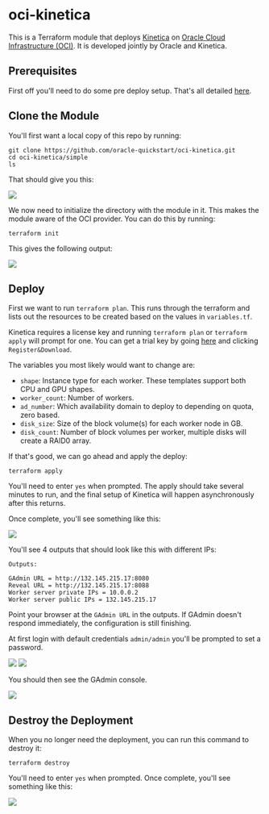 # oci-kinetica
This is a Terraform module that deploys [Kinetica](https://www.kinetica.com/) on [Oracle Cloud Infrastructure (OCI)](https://cloud.oracle.com/en_US/cloud-infrastructure).  It is developed jointly by Oracle and Kinetica.

## Prerequisites
First off you'll need to do some pre deploy setup.  That's all detailed [here](https://github.com/oracle/oci-quickstart-prerequisites).

## Clone the Module
You'll first want a local copy of this repo by running:

```
git clone https://github.com/oracle-quickstart/oci-kinetica.git
cd oci-kinetica/simple
ls
```
That should give you this:

![](./images/01-git_clone.png)

We now need to initialize the directory with the module in it.  This makes the module aware of the OCI provider.  You can do this by running:

```
terraform init
```
This gives the following output:

![](./images/02-terraform_init.png)

## Deploy

First we want to run `terraform plan`. This runs through the terraform and lists
out the resources to be created based on the values in `variables.tf`.

Kinetica requires a license key and running `terraform plan` or `terraform apply`
will prompt for one. You can get a trial key by going [here](https://www.kinetica.com/trial/)
and clicking `Register&Download`.

The variables you most likely would want to change are:

- `shape`: Instance type for each worker. These templates support both CPU and GPU shapes.
- `worker_count`: Number of workers.
- `ad_number`: Which availability domain to deploy to depending on quota, zero based.
- `disk_size`: Size of the block volume(s) for each worker node in GB.
- `disk_count`: Number of block volumes per worker, multiple disks will create a RAID0 array.


If that's good, we can go ahead and apply the deploy:

```
terraform apply
```

You'll need to enter `yes` when prompted.  The apply should take several minutes
to run, and the final setup of Kinetica will happen asynchronously after this returns.

Once complete, you'll see something like this:

![](./images/04-terraform_apply.png)

You'll see 4 outputs that should look like this with different IPs:
```
Outputs:

GAdmin URL = http://132.145.215.17:8080
Reveal URL = http://132.145.215.17:8088
Worker server private IPs = 10.0.0.2
Worker server public IPs = 132.145.215.17
```

Point your browser at the `GAdmin URL` in the outputs. If GAdmin doesn't respond
immediately, the configuration is still finishing.

At first login with default credentials `admin/admin` you'll be prompted to set a password.

![](./images/06-login.png)
![](./images/07-pw_change.png)

You should then see the GAdmin console.

![](./images/08-gadmin.png)

## Destroy the Deployment
When you no longer need the deployment, you can run this command to destroy it:

```
terraform destroy
```

You'll need to enter `yes` when prompted.  Once complete, you'll see something like this:

![](./images/05-terraform_destroy.png)
